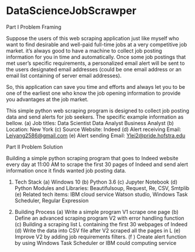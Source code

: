 # DataScienceJobScrawper

Part I  Problem Framing 

Suppose the users of this web scraping application just like myself who want to find desirable and well-paid full-time jobs at a very competitive job market. it’s always good to have a machine to collect job posting information for you in time and automatically. Once some job postings that met user’s specific requirements, a personalized email alert will be sent to the users designated email addresses (could be one email address or an email list containing of server email addresses).

So, this application can save you time and efforts and always let you to be one of the earliest one who know the job opening information to provide you advantages at the job market. 

This simple python web scraping program is designed to collect job posting data and send alerts for job seekers. The specific example information as bellow.
     (a)   Job titles: Data Scientist       Data Analyst       Business Analyst
     (b)   Location: New York 
     (c)   Source Website: Indeed
     (d)   Alert receiving Email: Leiyang2586@gmail.com
     (e)   Alert sending Email: Ylei2@pride.hofstra.edu
     

Part II   Problem Solution 

Building a simple python scraping program that goes to Indeed website every day at 11:00 AM to scrape the first 30 pages of Indeed and send alert information once it finds wanted job posting data.
1. Tech Stack
     (a)  Windows 10
     (b)  Python 3.6
     (c)  Jupyter Notebook 
     (d)  Python Modules and Libraries: Beautifulsoup, Request, Re, CSV, Smtplib
     (e)  Related tech items: IBM cloud service Watson studio, Windows Task Scheduler, Regular Expression

2. Building Process
     (a)  Write a simple program V1 scrape one page 
     (b)  Define an advanced scraping program V2 with error handling function 
     (c)  Building a scraping list L containing the first 30 webpages of Indeed
     (d)  Write the data into CSV file after V2 scraped all the pages in L
     (e)  Improve V2 by adding job requirements filters.
     (f )  Create alert function by using Windows Task Scheduler or IBM could computing service  
